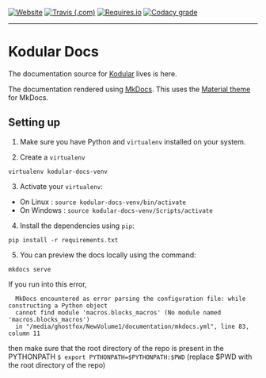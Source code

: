 [![Website](https://img.shields.io/website-up-down-green-red/http/shields.io.svg?label=docs.kodular.io&style=for-the-badge)](https://docs.kodular.io) [![Travis (.com)](https://img.shields.io/travis/com/Kodular/Documentation.svg?style=for-the-badge&logo=travis)](https://travis-ci.com/Kodular/Documentation) [![Requires.io](https://img.shields.io/requires/github/Kodular/Documentation.svg?style=for-the-badge)](https://github.com/Kodular/Documentation/blob/master/requirements.txt) [![Codacy grade](https://img.shields.io/codacy/grade/23f3670699814e039eb585df4c60bb76.svg?style=for-the-badge&logo=codacy)](https://github.com/Kodular/Documentation)

---

# Kodular Docs


The documentation source for [Kodular](https://www.kodular.io) lives is here.

The documentation rendered using [MkDocs](https://www.mkdocs.org).
This uses the [Material theme](https://squidfunk.github.io/mkdocs-material) for MkDocs.

## Setting up
1. Make sure you have Python and `virtualenv` installed on your system.

2. Create a `virtualenv`
```
virtualenv kodular-docs-venv
```

3. Activate your `virtualenv`:
  - On Linux : `source kodular-docs-venv/bin/activate`
  - On Windows : `source kodular-docs-venv/Scripts/activate`

4. Install the dependencies using `pip`:
```
pip install -r requirements.txt
``` 

5. You can preview the docs locally using the command:
```
mkdocs serve
```

If you run into this error,
```
  MkDocs encountered as error parsing the configuration file: while constructing a Python object
  cannot find module 'macros.blocks_macros' (No module named 'macros.blocks_macros')
  in "/media/ghostfox/NewVolume1/documentation/mkdocs.yml", line 83, column 11
```
then make sure that the root directory of the repo is present in the PYTHONPATH 
`$ export PYTHONPATH=$PYTHONPATH:$PWD` (replace $PWD with the root directory of the repo)
